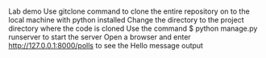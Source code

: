 #
Lab demo
Use gitclone command to clone the entire repository on to the local machine with python installed
Change the directory to the project directory where the code is cloned
Use the command $ python manage.py runserver to start the server
Open a browser and enter http://127.0.0.1:8000/polls to see the Hello message output
